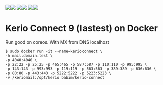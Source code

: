 [![](https://images.microbadger.com/badges/image/babim/kerio-connect.svg)](https://microbadger.com/images/babim/kerio-connect "Get your own image badge on microbadger.com")[![](https://images.microbadger.com/badges/version/babim/kerio-connect.svg)](https://microbadger.com/images/babim/kerio-connect "Get your own version badge on microbadger.com")
[![](https://images.microbadger.com/badges/image/babim/kerio-connect:ssh.svg)](https://microbadger.com/images/babim/kerio-connect:ssh "Get your own image badge on microbadger.com")[![](https://images.microbadger.com/badges/version/babim/kerio-connect:ssh.svg)](https://microbadger.com/images/babim/kerio-connect:ssh "Get your own version badge on microbadger.com")
[![](https://images.microbadger.com/badges/image/babim/kerio-connect:fixed.svg)](https://microbadger.com/images/babim/kerio-connect:fixed "Get your own image badge on microbadger.com")[![](https://images.microbadger.com/badges/version/babim/kerio-connect:fixed.svg)](https://microbadger.com/images/babim/kerio-connect:fixed "Get your own version badge on microbadger.com")

# Kerio Connect 9 (lastest) on Docker
Run good on coreos. With MX from DNS localhost

```
$ sudo docker run -it --name=kerioconnect \
-h mail.domain.test \
-p 4040:4040 \
-p 22:22 -p 25:25 -p 465:465 -p 587:587 -p 110:110 -p 995:995 \
-p 143:143 -p 993:993 -p 119:119 -p 563:563 -p 389:389 -p 636:636 \
-p 80:80 -p 443:443 -p 5222:5222 -p 5223:5223 \
-v /keriomail:/opt/kerio babim/kerio-connect
```
